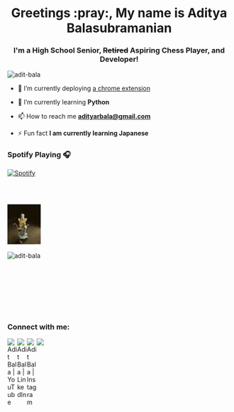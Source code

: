 <h1 align="center">Greetings :pray:, My name is Aditya Balasubramanian</h1>
<h3 align="center">I'm a  High School Senior, <strike>Retired</strike> Aspiring Chess Player, and Developer!</h3>

<p align="left"> <img src="https://komarev.com/ghpvc/?username=adit-bala" alt="adit-bala" /> </p>

- 🔭 I’m currently deploying [a chrome extension](https://chrome.google.com/webstore/detail/attendance-for-google-mee/gioogehddfnceeihfoeencjbhggblkkd)

- 🌱 I’m currently learning **Python**

- 📫 How to reach me **adityarbala@gmail.com**

- ⚡ Fun fact **I am currently learning Japanese**


### Spotify Playing 🎧
[![Spotify](https://novatorem.adit-bala.vercel.app//api/spotify)](https://open.spotify.com/user/curry-94)

<br />

<br /> <img src="https://github.com/adit-bala/adit-bala/blob/master/ratjam.gif" />




<p><img align="left" src="https://github-readme-stats.vercel.app/api/top-langs/?username=adit-bala&layout=compact&hide=html" alt="adit-bala" /></p>

<br />
<br />
<br />
<br />
<br />
<br />
<br />
<br />



### Connect with me:

[<img align="left" alt="Adit Bala | YouTube" width="22px" src="https://cdn.jsdelivr.net/npm/simple-icons@v3/icons/youtube.svg" />][youtube]
[<img align="left" alt="Adit Bala | LinkedIn" width="22px" src="https://cdn.jsdelivr.net/npm/simple-icons@v3/icons/linkedin.svg" />][linkedin]
[<img align="left" alt="Adit Bala | Instagram" width="22px" src="https://cdn.jsdelivr.net/npm/simple-icons@v3/icons/instagram.svg" />][instagram]
  

[devpost]: https://devpost.com/software/attendance-for-google-meet
[youtube]: https://www.youtube.com/channel/UC9dctih2f4U7QvWL-Nyypdg?sub_confirmation=1
[LinkedIn]: https://www.linkedin.com/in/aditbala/
[Instagram]: https://www.instagram.com/adit.bala/

![](https://hit.yhype.me/github/profile?user_id=62257689)
